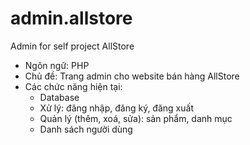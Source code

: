 # admin.allstore
Admin for self project AllStore

- Ngôn ngữ: PHP
- Chủ đề: Trang admin cho website bán hàng AllStore
- Các chức năng hiện tại:
  + Database
  + Xử lý: đăng nhập, đăng ký, đăng xuất
  + Quản lý (thêm, xoá, sửa): sản phẩm, danh mục
  + Danh sách người dùng
